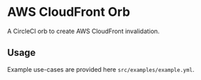 # AWS CloudFront Orb
<!---
[![CircleCI Build Status](https://circleci.com/gh/yapadubpadoo/aws-cloudfront-invalidation-orb.svg?style=shield "CircleCI Build Status")](https://circleci.com/gh/yapadubpadoo/aws-cloudfront-invalidation-orb) [![CircleCI Orb Version](https://badges.circleci.com/orbs/<namespace>/<orb-name>.svg)](https://circleci.com/orbs/registry/orb/<namespace>/<orb-name>) [![GitHub License](https://img.shields.io/badge/license-MIT-lightgrey.svg)](https://raw.githubusercontent.com/yapadubpadoo/aws-cloudfront-invalidation-orb/master/LICENSE) [![CircleCI Community](https://img.shields.io/badge/community-CircleCI%20Discuss-343434.svg)](https://discuss.circleci.com/c/ecosystem/orbs)

--->

A CircleCI orb to create AWS CloudFront invalidation.

## Usage

Example use-cases are provided here `src/examples/example.yml`.
